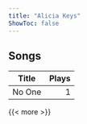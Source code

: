```yaml
---
title: "Alicia Keys"
ShowToc: false
---
```


## Songs
Title | Plays 
----- | -----: 
No One | 1

{{< more >}}